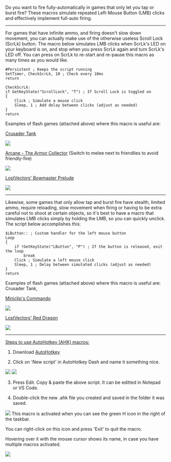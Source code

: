 Do you want to fire fully-automatically in games that only let you tap or burst fire? These macros simulate repeated Left-Mouse Button (LMB) clicks and effectively implement full-auto firing.

---
For games that have infinite ammo, and firing doesn't slow down movement, you can actually make use of the otherwise useless Scroll Lock (ScrLk) button. The macro below simulates LMB clicks when ScrLk's LED on your keyboard is on, and stop when you press ScrLk again and turn ScrLk's LED off. You can press on ScrLk to re-start and re-pause this macro as many times as you would like.
```AHK
#Persistent ; Keeps the script running
SetTimer, CheckScrLk, 10 ; Check every 10ms
return

CheckScrLk:
if GetKeyState("ScrollLock", "T") ; If Scroll Lock is toggled on
{
    Click ; Simulate a mouse click
    Sleep, 1 ; Add delay between clicks (adjust as needed)
}
return
```
Examples of flash games (attached above) where this macro is useful are: 

<ins>Crusader Tank</ins>

<img src='Games Screenshots/Crusader Tank.jpg'>

<ins>Arcane - The Armor Collector</ins> (Switch to melee next to friendlies to avoid friendly-fire)

<img src='Games Screenshots/Arcane.jpg'>

<ins>LostVectors' Bowmaster Prelude</ins>

<img src='Games Screenshots/Bowmaster Prelude.jpg'>

---
Likewise, some games that only allow tap and burst fire have stealth, limited ammo, require reloading, slow movement when firing or having to be extra careful not to shoot at certain objects, so it's best to have a macro that simulates LMB clicks simply by holding the LMB, so you can quickly unclick. The script below accomplishes this:
```AHK
$LButton:: ; Custom handler for the left mouse button
Loop
{
    if !GetKeyState("LButton", "P") ; If the button is released, exit the loop
        break
    Click ; Simulate a left mouse click
    Sleep, 1 ; Delay between simulated clicks (adjust as needed)
}
return
```
Examples of flash games (attached above) where this macro is useful are: Crusader Tank, 

<ins>Miniclip's Commando</ins>

<img src='Games Screenshots/Commando.jpg'>

<ins>LostVectors' Red Dragon</ins>

<img src='Games Screenshots/Red Dragon.jpg'>

---
<ins>Steps to use AutoHotkey (AHK) macros:</ins>

1) Download <a href="https://www.autohotkey.com" target="_blank" rel="noopener noreferrer">AutoHotkey</a>

2) Click on 'New script' in AutoHotkey Dash and name it something nice.
<img src='Technical Screenshots/AutoHotkey Dash.jpg'>
<img src='Technical Screenshots/New Script.jpg'>

3) Press Edit. Copy & paste the above script. It can be editted in Notepad or VS Code.

4) Double-click the new .ahk file you created and saved in the folder it was saved.
  <img src='Technical Screenshots/Folder.jpg'>
This macro is activated when you can see the green H icon in the right of the taskbar.

You can right-click on this icon and press 'Exit' to quit the macro.

Hovering over it with the mouse cursor shows its name, in case you have multiple macros activated.

<img src='Technical Screenshots/Hover.jpg'>
